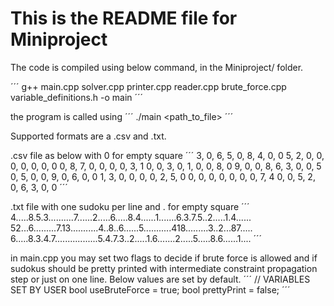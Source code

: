 # This is the README file for Miniproject

The code is compiled using below command, in the Miniproject/ folder.

´´´
g++ main.cpp solver.cpp printer.cpp reader.cpp brute_force.cpp variable_definitions.h -o main
´´´

the program is called using
´´´
./main <path_to_file>
´´´

Supported formats are a .csv and .txt.

.csv file as below with 0 for empty square
´´´
3, 0, 6, 5, 0, 8, 4, 0, 0
5, 2, 0, 0, 0, 0, 0, 0, 0
0, 8, 7, 0, 0, 0, 0, 3, 1
0, 0, 3, 0, 1, 0, 0, 8, 0
9, 0, 0, 8, 6, 3, 0, 0, 5
0, 5, 0, 0, 9, 0, 6, 0, 0
1, 3, 0, 0, 0, 0, 2, 5, 0
0, 0, 0, 0, 0, 0, 0, 7, 4
0, 0, 5, 2, 0, 6, 3, 0, 0
´´´

.txt file with one sudoku per line and . for empty square
´´´
4.....8.5.3..........7......2.....6.....8.4......1.......6.3.7.5..2.....1.4......
52...6.........7.13...........4..8..6......5...........418.........3..2...87.....
6.....8.3.4.7.................5.4.7.3..2.....1.6.......2.....5.....8.6......1....
´´´

in main.cpp you may set two flags to decide if brute force is allowed and if
sudokus should be pretty printed with intermediate constraint propagation step
or just on one line. Below values are set by default.
´´´
// VARIABLES SET BY USER
bool useBruteForce = true;
bool prettyPrint = false;
´´´
